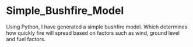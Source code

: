 # Simple_Bushfire_Model
Using Python, I have generated a simple bushfire model. Which determines how quickly fire will spread based on factors such as wind, ground level and fuel factors.
